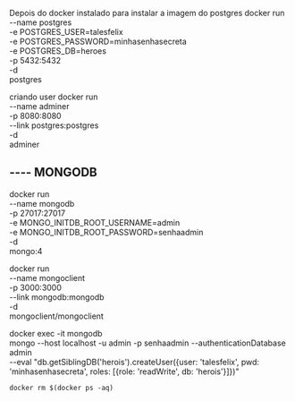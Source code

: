 Depois do docker instalado para instalar a imagem do postgres
docker run \
    --name postgres \
    -e POSTGRES_USER=talesfelix \
    -e POSTGRES_PASSWORD=minhasenhasecreta \
    -e POSTGRES_DB=heroes \
    -p 5432:5432 \
    -d \
    postgres

criando user
docker run \
    --name adminer \
    -p 8080:8080 \
    --link postgres:postgres \
    -d \
    adminer

## ---- MONGODB
docker run \
    --name mongodb \
    -p 27017:27017 \
    -e MONGO_INITDB_ROOT_USERNAME=admin \
    -e MONGO_INITDB_ROOT_PASSWORD=senhaadmin \
    -d \
    mongo:4

docker run \
    --name mongoclient \
    -p 3000:3000 \
    --link mongodb:mongodb \
    -d \
    mongoclient/mongoclient

docker exec -it mongodb \
    mongo --host localhost -u admin -p senhaadmin --authenticationDatabase admin \
    --eval "db.getSiblingDB('herois').createUser({user: 'talesfelix', pwd: 'minhasenhasecreta', roles: [{role: 'readWrite', db: 'herois'}]})"

    docker rm $(docker ps -aq)